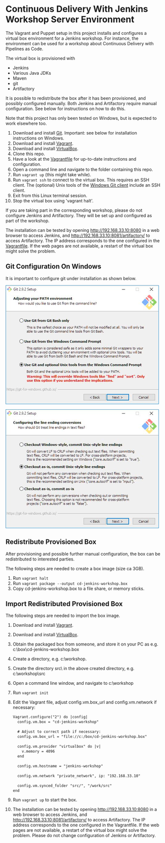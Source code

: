 # Continuous Delivery With Jenkins Workshop Server Environment


The Vagrant and Puppet setup in this project installs and configures a virtual box environment for a Jenkins workshop. For instance, the environment can be used for a workshop about Continuous Delivery with Pipelines as Code.

The virtual box is provisioned with

* Jenkins
* Various Java JDKs
* Maven
* git
* Artifactory

It is possible to redistribute the box after it has been provisioned, and possibly configured manually. Both Jenkins and Artifactory require manual configuration. See below for instructions on how to do this.


Note that this project has only been tested on Windows, but is expected to work elsewhere too.

1. Download and install [Git](https://git-scm.com/download/). Important: see below for installation instructions on Windows.
2. Download and install [Vagrant](https://www.vagrantup.com/).
3. Download and install [VirtualBox](https://www.virtualbox.org/).
4. Clone this repo.
5. Have a look at the [Vagrantfile](https://github.com/mgfeller/cd-jenkins-workshop/blob/master/Vagrantfile) for up-to-date instructions and configuration.
6. Open a command line and navigate to the folder containing this repo.
7. Run `vagrant up` (this might take  while).
8. Run `vagrant ssh` to connect to the virtual box. This requires an SSH client. The (optional) Unix tools of the [Windows Git client](https://git-scm.com/download/win) include an SSH client.
9. Exit from this Linux terminal session.
10. Stop the virtual box using 'vagrant halt'.

If you are taking part in the corresponding workshop, please do not configure Jenkins and Artifactory. They will be set up and configured as part of the workshop.

The installation can be tested by opening http://192.168.33.10:8080 in a web browser to access Jenkins, and http://192.168.33.10:8081/artifactory/ to access Artifactory. The IP address corresponds to the one configured in the [Vagrantfile](https://github.com/mgfeller/cd-jenkins-workshop/blob/master/Vagrantfile). If the web pages are not available, a restart of the virtual box might solve the problem.


## Git Configuration On Windows

It is important to configure git under installation as shown below.

![Use git and optional Unix tools from the Window Command Prompt.](git-windows-path-config.jpg)

![Set core.autocrlf to input - Checkout as-is, commit Unix-style line endings.](git-autocrlf-config.jpg)

## Redistribute Provisioned Box

After provisioning and possible further manual configuration, the box can be redistributed to interested parties.

The following steps are needed to create a box image (size ca 3GB).

1. Run `vagrant halt`
2. Run `vagrant package --output cd-jenkins-workshop.box`
3. Copy cd-jenkins-workshop.box to a file share, or memory sticks.

## Import Redistributed Provisioned Box

The following steps are needed to import the box image.

1. Download and install [Vagrant](https://www.vagrantup.com/).
2. Download and install [VirtualBox](https://www.virtualbox.org/).
3. Obtain the packaged box from someone, and store it on your PC as e.g.  c:\box\cd-jenkins-workshop.box
4. Create a directory, e.g. c:\workshop.
5. Create the directory src\ in the above created directory, e.g. c:\workshop\src
6. Open a command line window, and navigate to c:\workshop
7. Run `vagrant init`
8. Edit the Vagrant file, adjust config.vm.box_url and config.vm.network if necessary:

    ```
    Vagrant.configure("2") do |config|
      config.vm.box = "cd-jenkins-workshop"

      # Adjust to correct path if necessary:
      config.vm.box_url = "file://c:/box/cd-jenkins-workshop.box"

      config.vm.provider "virtualbox" do |v|
        v.memory = 4096
      end

      config.vm.hostname = "jenkins-workshop"

      config.vm.network "private_network", ip: "192.168.33.10"

      config.vm.synced_folder "src/", "/work/src"
    end
    ```

9. Run `vagrant up` to start the box.
10. The installation can be tested by opening http://192.168.33.10:8080 in a web browser to access Jenkins, 
    and http://192.168.33.10:8081/artifactory/ to access Artifactory. 
    The IP address corresponds to the one configured in the Vagrantfile.
    If the web pages are not available, a restart of the virtual box might solve the problem.
    Please do not change configuration of Jenkins or Artifactory.
